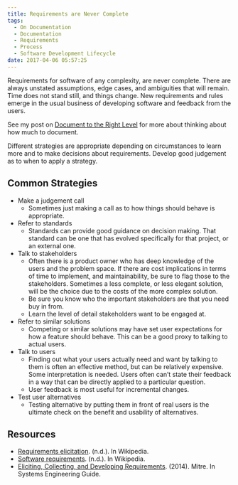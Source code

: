 ```yaml
---
title: Requirements are Never Complete
tags:
  - On Documentation
  - Documentation
  - Requirements
  - Process
  - Software Development Lifecycle
date: 2017-04-06 05:57:25
---
```



Requirements for software of any complexity, are never complete. There are always unstated assumptions, edge cases, and ambiguities that will remain. <!-- more --> Time does not stand still, and things change. New requirements and rules emerge in the usual business of developing software and feedback from the users. 

See my post on [Document to the Right Level](/2017/04/06/Document-to-the-Right-Level) for more about thinking about how much to document.
	
Different strategies are appropriate depending on circumstances to learn more and to make decisions about requirements. Develop good judgement as to when to apply a strategy.

## Common Strategies
* Make a judgement call
  * Sometimes just making a call as to how things should behave is appropriate.
* Refer to standards
  * Standards can provide good guidance on decision making. That standard can be one that has evolved specifically for that project, or an external one.
* Talk to stakeholders
  * Often there is a product owner who has deep knowledge of the users and the problem space. If there are cost implications in terms of time to implement, and maintainability, be sure to flag those to the stakeholders. Sometimes a less complete, or less elegant solution, will be the choice due to the costs of the more complex solution.
  * Be sure you know who the important stakeholders are that you need buy in from.
  * Learn the level of detail stakeholders want to be engaged at.
* Refer to similar solutions
  * Competing or similar solutions may have set user expectations for how a feature should behave. This can be a good proxy to talking to actual users.
* Talk to users
  * Finding out what your users actually need and want by talking to them is often an effective method, but can be relatively expensive. Some interpretation is needed. Users often can’t state their feedback in a way that can be directly applied to a particular question.  
  * User feedback is most useful for incremental changes.
* Test user alternatives
  * Testing alternative by putting them in front of real users is the ultimate check on the benefit and usability of alternatives. 

## Resources
* [Requirements elicitation](https://en.wikipedia.org/wiki/Requirements_elicitation). (n.d.). In Wikipedia.  
* [Software requirements](https://en.wikipedia.org/wiki/Software_requirements). (n.d.). In Wikipedia.
* [Eliciting, Collecting, and Developing Requirements](https://www.mitre.org/publications/systems-engineering-guide/se-lifecycle-building-blocks/requirements-engineering/eliciting-collecting-and-developing-requirements). (2014). Mitre. In Systems Engineering Guide. 